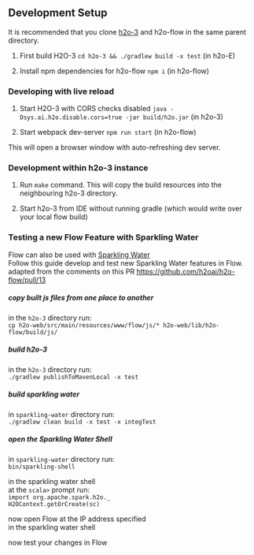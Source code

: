 ## Development Setup

It is recommended that you clone [h2o-3](https://github.com/mware-solutions/h2o-3) and h2o-flow in the same parent directory. 

1. First build H2O-3  `cd h2o-3 && ./gradlew build -x test` (in h2o-E)

1. Install npm dependencies for h2o-flow `npm i` (in h2o-flow)

### Developing with live reload

1. Start H2O-3 with CORS checks disabled `java -Dsys.ai.h2o.disable.cors=true -jar build/h2o.jar` (in h2o-3)

1. Start webpack dev-server `npm run start` (in h2o-flow)

This will open a browser window with auto-refreshing dev server.


### Development within h2o-3 instance

1. Run `make` command. This will copy the build resources into the neighbouring h2o-3 directory.

2. Start h2o-3 from IDE without running gradle (which would write over your local flow build)

### Testing a new Flow Feature with Sparkling Water  

Flow can also be used with [Sparkling Water](https://github.com/h2oai/sparkling-water)  
Follow this guide develop and test new Sparkling Water features in Flow.  
adapted from the comments on this PR https://github.com/h2oai/h2o-flow/pull/13  

##### copy built js files from one place to another  
in the `h2o-3` directory run:  
`cp h2o-web/src/main/resources/www/flow/js/* h2o-web/lib/h2o-flow/build/js/`  

##### build h2o-3  
in the `h2o-3` directory run:  
`./gradlew publishToMavenLocal -x test`  

##### build sparkling water  
in `sparkling-water` directory run:  
`./gradlew clean build -x test -x integTest`  

##### open the Sparkling Water Shell  
in `sparkling-water` directory run:  
`bin/sparkling-shell`  

in the sparkling water shell  
at the `scala>` prompt run:  
`import org.apache.spark.h2o._`  
`H2OContext.getOrCreate(sc)`  

now open Flow at the IP address specified  
in the sparkling water shell  

now test your changes in Flow  
